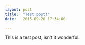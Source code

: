 ```yaml
---
layout: post
title:  "Test post!"
date:   2015-09-20 17:34:00

---
```

This is a test post, isn't it wonderful.
